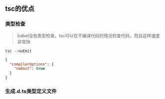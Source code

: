 ## tsc的优点

### 类型检查

> babel没有类型检查，tsc可以在不编译代码的情况检查代码，而且这样速度非常快

```shell
tsc --noEmit
```

```json
{
  "compilerOptions": {
    "noEmit": true
  }
}
```

### 生成.d.ts类型定义文件